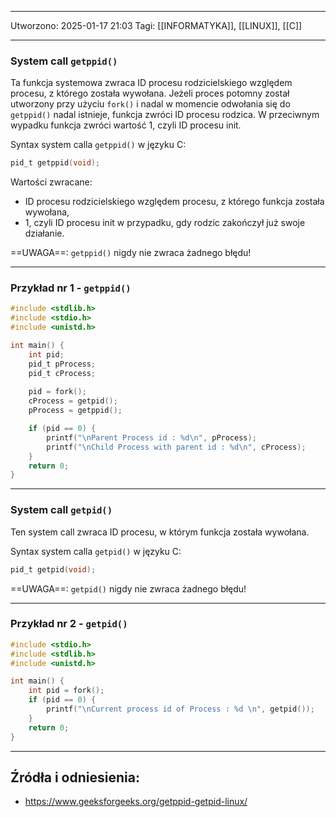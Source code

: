 
---
Utworzono: 2025-01-17 21:03
Tagi: [[INFORMATYKA]], [[LINUX]], [[C]]

---

### **System call `getppid()`**
Ta funkcja systemowa zwraca ID procesu rodzicielskiego względem procesu, z którego została wywołana. Jeżeli proces potomny został utworzony przy użyciu `fork()` i nadal w momencie odwołania się do `getppid()` nadal istnieje, funkcja zwróci ID procesu rodzica. W przeciwnym wypadku funkcja zwróci wartość 1, czyli ID procesu init.

Syntax system calla `getppid()` w języku C:

```c
pid_t getppid(void);
```

Wartości zwracane:
- ID procesu rodzicielskiego względem procesu, z którego funkcja została wywołana,
- 1, czyli ID procesu init w przypadku, gdy rodzic zakończył już swoje działanie.

==UWAGA==: `getppid()` nigdy nie zwraca żadnego błędu!

---

### **Przykład nr 1 - `getppid()`**

```c
#include <stdlib.h>
#include <stdio.h>
#include <unistd.h> 

int main() { 
	int pid;
	pid_t pProcess;
	pid_t cProcess;
	
	pid = fork();
	cProcess = getpid();
	pProcess = getppid();

	if (pid == 0) { 
		printf("\nParent Process id : %d\n", pProcess);
		printf("\nChild Process with parent id : %d\n", cProcess);
	} 
	return 0; 
} 
```

---

### **System call `getpid()`**
Ten system call zwraca ID procesu, w którym funkcja została wywołana.

Syntax system calla `getpid()` w języku C:

```c
pid_t getpid(void);
```

==UWAGA==: `getpid()` nigdy nie zwraca żadnego błędu!

---

### **Przykład nr 2 - `getpid()`**

```c
#include <stdio.h>
#include <stdlib.h>
#include <unistd.h>  

int main() { 
	int pid = fork(); 
	if (pid == 0) {
		printf("\nCurrent process id of Process : %d \n", getpid());
	} 
	return 0; 
} 

```

---
## Źródła i odniesienia:
- https://www.geeksforgeeks.org/getppid-getpid-linux/
